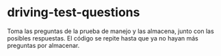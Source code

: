 # driving-test-questions
Toma las preguntas de la prueba de manejo y las almacena, junto con las posibles respuestas. El código se repite hasta que ya no hayan más preguntas por almacenar. 
